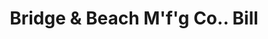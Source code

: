 ---
doi: 10.7916/D83B7B6W
date_other: '1906'
date_other_textual: '1906'
form: printed ephemera
genre:
- Invoices
name:
- Bridge & Beach M'f'g Co.
object_in_context_url: https://biggert.cul.columbia.edu/items/view/ave_biggert_00703
subject_hierarchical_geographic:
- St. Louis, Missouri, United States
subject_name:
- Bridge & Beach M'f'g Co.
title: Bridge & Beach M'f'g Co.. Bill
sort_title: Bridge & Beach M'f'g Co.. Bill
call_number: ave_biggert_00703
coordinates:
- 38.62722222222222,-90.19777777777779
pid: ave_biggert_00703
identifiers: ave_biggert_00703
thumbnail: https://derivativo-2.library.columbia.edu/iiif/2/ldpd:345687/full/!256,256/0/native.jpg
permalink: /biggert/ave_biggert_00703/
layout: iiif-image-page
---